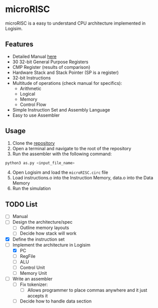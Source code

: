 # microRISC
microRISC is a easy to understand CPU architecture implemented in Logisim.

## Features
- Detailed Manual [here](docs/main.pdf)
- 30 32-bit General Purpose Registers
- CMP Register (results of comparison)
- Hardware Stack and Stack Pointer (SP is a register)
- 32-bit Instructions
- Multitude of operations (check manual for specifics):
  - Arithmetic
  - Logical
  - Memory
  - Control Flow
- Simple Instruction Set and Assembly Language
- Easy to use Assembler

## Usage
1. Clone the [repository](https://github.com/aschombe/microRISC)
2. Open a terminal and navigate to the root of the repository
3. Run the assembler with the following command:
```bash
python3 as.py <input_file_name>
```
4. Open Logisim and load the `microRISC.circ` file
5. Load instructions.o into the Instruction Memory, data.o into the Data Memory
6. Run the simulation

## TODO List
- [ ] Manual
- [ ] Design the architecture/spec
    - [ ] Outline memory layouts
    - [ ] Decide how stack will work
- [x] Define the instruction set
- [ ] Implement the architecture in Logisim
    - [x] PC
    - [ ] RegFile
    - [ ] ALU
    - [ ] Control Unit
    - [ ] Memory Unit
- [ ] Write an assembler
    - [ ] Fix tokenizer:
        - [ ] Allows programmer to place commas anywhere and it just accepts it
    - [ ] Decide how to handle data section
